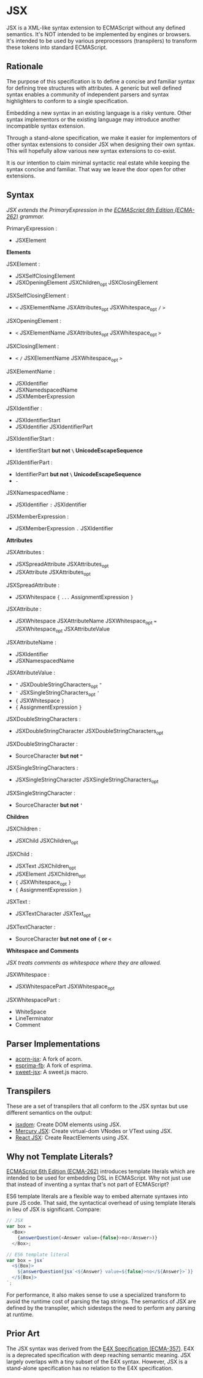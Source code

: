 JSX
===

JSX is a XML-like syntax extension to ECMAScript without any defined semantics. It's NOT intended to be implemented by engines or browsers. It's intended to be used by various preprocessors (transpilers) to transform these tokens into standard ECMAScript.

Rationale
---------

The purpose of this specification is to define a concise and familiar syntax for defining tree structures with attributes. A generic but well defined syntax enables a community of independent parsers and syntax highlighters to conform to a single specification.

Embedding a new syntax in an existing language is a risky venture. Other syntax implementors or the existing language may introduce another incompatible syntax extension.

Through a stand-alone specification, we make it easier for implementors of other syntax extensions to consider JSX when designing their own syntax. This will hopefully allow various new syntax extensions to co-exist.

It is our intention to claim minimal syntactic real estate while keeping the syntax concise and familiar. That way we leave the door open for other extensions.

Syntax
------

_JSX extends the PrimaryExpression in the [ECMAScript 6th Edition (ECMA-262)](http://people.mozilla.org/~jorendorff/es6-draft.html) grammar._

PrimaryExpression :

- JSXElement

__Elements__

JSXElement : 

- JSXSelfClosingElement 
- JSXOpeningElement JSXChildren<sub>opt</sub> JSXClosingElement

JSXSelfClosingElement :

- `<` JSXElementName JSXAttributes<sub>opt</sub> JSXWhitespace<sub>opt</sub> `/` `>`

JSXOpeningElement :

- `<` JSXElementName JSXAttributes<sub>opt</sub> JSXWhitespace<sub>opt</sub> `>`

JSXClosingElement :

- `<` `/` JSXElementName JSXWhitespace<sub>opt</sub> `>`

JSXElementName :

- JSXIdentifier
- JSXNamedspacedName
- JSXMemberExpression

JSXIdentifier :

- JSXIdentifierStart
- JSXIdentifier JSXIdentifierPart

JSXIdentifierStart :

- IdentifierStart __but not `\` UnicodeEscapeSequence__

JSXIdentifierPart :

- IdentifierPart __but not `\` UnicodeEscapeSequence__
- `-`

JSXNamespacedName :

- JSXIdentifier `:` JSXIdentifier

JSXMemberExpression :

- JSXMemberExpression `.` JSXIdentifier

__Attributes__

JSXAttributes : 

- JSXSpreadAttribute JSXAttributes<sub>opt</sub>
- JSXAttribute JSXAttributes<sub>opt</sub>

JSXSpreadAttribute :

- JSXWhitespace `{` `...` AssignmentExpression `}`

JSXAttribute : 

- JSXWhitespace JSXAttributeName JSXWhitespace<sub>opt</sub> `=` JSXWhitespace<sub>opt</sub> JSXAttributeValue

JSXAttributeName :

- JSXIdentifier
- JSXNamespacedName

JSXAttributeValue : 

- `"` JSXDoubleStringCharacters<sub>opt</sub> `"`
- `'` JSXSingleStringCharacters<sub>opt</sub> `'`
- `{` JSXWhitespace `}`
- `{` AssignmentExpression `}`

JSXDoubleStringCharacters : 

- JSXDoubleStringCharacter JSXDoubleStringCharacters<sub>opt</sub>

JSXDoubleStringCharacter : 

- SourceCharacter __but not `"`__

JSXSingleStringCharacters : 

- JSXSingleStringCharacter JSXSingleStringCharacters<sub>opt</sub>

JSXSingleStringCharacter : 

- SourceCharacter __but not `'`__

__Children__

JSXChildren : 

- JSXChild JSXChildren<sub>opt</sub>

JSXChild :

- JSXText JSXChildren<sub>opt</sub>
- JSXElement JSXChildren<sub>opt</sub>
- `{` JSXWhitespace<sub>opt</sub> `}`
- `{` AssignmentExpression `}`

JSXText :

- JSXTextCharacter JSXText<sub>opt</sub>

JSXTextCharacter :

- SourceCharacter __but not one of `{` or `<`__

__Whitespace and Comments__

_JSX treats comments as whitespace where they are allowed._

JSXWhitespace :

- JSXWhitespacePart JSXWhitespace<sub>opt</sub>

JSXWhitespacePart :

- WhiteSpace
- LineTerminator
- Comment

Parser Implementations
----------------------

- [acorn-jsx](https://github.com/RReverser/acorn-jsx): A fork of acorn.
- [esprima-fb](https://github.com/facebook/esprima): A fork of esprima.
- [sweet-jsx](https://github.com/andreypopp/sweet-jsx): A sweet.js macro.

Transpilers
-----------

These are a set of transpilers that all conform to the JSX syntax but use different semantics on the output:

- [jsxdom](https://github.com/vjeux/jsxdom): Create DOM elements using JSX.
- [Mercury JSX](https://github.com/Raynos/mercury-jsx): Create virtual-dom VNodes or VText using JSX. 
- [React JSX](http://facebook.github.io/react/docs/jsx-in-depth.html): Create ReactElements using JSX.

Why not Template Literals?
--------------------------

[ECMAScript 6th Edition (ECMA-262)](http://people.mozilla.org/~jorendorff/es6-draft.html) introduces template literals which are intended to be used for embedding DSL in ECMAScript. Why not just use that instead of inventing a syntax that's not part of ECMAScript?

ES6 template literals are a flexible way to embed alternate syntaxes into pure JS code. That said, the syntactical overhead of using template literals in lieu of JSX is significant. Compare:

```js
// JSX
var box =
  <Box>
    {answerQuestion(<Answer value={false}>no</Answer>)}
  </Box>;

// ES6 template literal
var box = jsx`
  <${Box}>
    ${answerQuestion(jsx`<${Answer} value=${false}>no</${Answer}>`)}
  </${Box}>
`;
```

For performance, it also makes sense to use a specialized transform to avoid the runtime cost of parsing the tag strings. The semantics of JSX are defined by the transpiler, which sidesteps the need to perform any parsing at runtime.

Prior Art
---------

The JSX syntax was derived from the [E4X Specification (ECMA-357)](http://www.ecma-international.org/publications/standards/Ecma-357.htm). E4X is a deprecated specification with deep reaching semantic meaning. JSX largely overlaps with a tiny subset of the E4X syntax. However, JSX is a stand-alone specification has no relation to the E4X specification.
